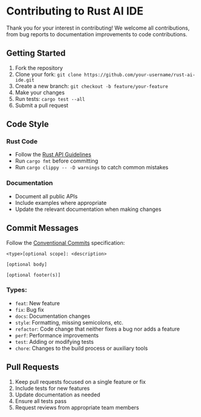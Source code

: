 # Contributing to Rust AI IDE

Thank you for your interest in contributing! We welcome all contributions, from bug reports to documentation improvements to code contributions.

## Getting Started

1. Fork the repository
2. Clone your fork: `git clone https://github.com/your-username/rust-ai-ide.git`
3. Create a new branch: `git checkout -b feature/your-feature`
4. Make your changes
5. Run tests: `cargo test --all`
6. Submit a pull request

## Code Style

### Rust Code
- Follow the [Rust API Guidelines](https://rust-lang.github.io/api-guidelines/)
- Run `cargo fmt` before committing
- Run `cargo clippy -- -D warnings` to catch common mistakes

### Documentation
- Document all public APIs
- Include examples where appropriate
- Update the relevant documentation when making changes

## Commit Messages

Follow the [Conventional Commits](https://www.conventionalcommits.org/) specification:

```
<type>[optional scope]: <description>

[optional body]

[optional footer(s)]
```

### Types:
- `feat`: New feature
- `fix`: Bug fix
- `docs`: Documentation changes
- `style`: Formatting, missing semicolons, etc.
- `refactor`: Code change that neither fixes a bug nor adds a feature
- `perf`: Performance improvements
- `test`: Adding or modifying tests
- `chore`: Changes to the build process or auxiliary tools

## Pull Requests

1. Keep pull requests focused on a single feature or fix
2. Include tests for new features
3. Update documentation as needed
4. Ensure all tests pass
5. Request reviews from appropriate team members
